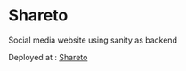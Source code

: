 # Shareto
Social media website using sanity as backend

Deployed at : <a href="https://shareto.netlify.app" target="_blank">Shareto</a>
